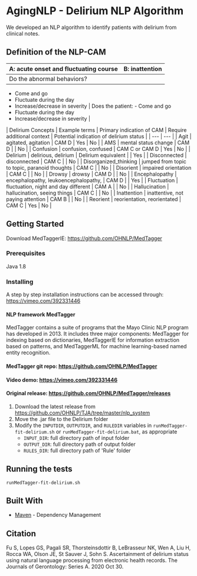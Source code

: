 # AgingNLP - Delirium NLP Algorithm

We developed an NLP algorithm to identify patients with delirium from clinical notes.

## Definition of the NLP-CAM

| A: acute onset and fluctuating course | B: inattention |
| --- | --- |
| Do the abnormal behaviors?
 - Come and go
 - Fluctuate during the day
 - Increase/decrease in severity | Does the patient:  - Come and go
 - Fluctuate during the day
 - Increase/decrease in severity |


| Delirium Concepts | Example terms | Primary indication of CAM | Require additional context | Potential indication of delirium status |
| --- | --- |
| Agit | agitated, agitation | CAM D | Yes | No |
| AMS  | mental status change | CAM D |  | No |
| Confusion  | confusion, confused | CAM C or CAM D | Yes | No |
| Delirium | delirious, delirium | Delirium equivalent |  | Yes |
| Disconnected  | disconnected | CAM C |  | No |
| Disorganized_thinking  | jumped from topic to topic, paranoid thoughts | CAM C |  | No |
| Disorient  | impaired orientation | CAM C |  | No |
| Drowsy | drowsy | CAM D |  | No |
| Encephalopathy  | encephalopathy, leukoencephalopathy,  | CAM D |  | Yes |
| Fluctuation | fluctuation, night and day different | CAM A |  | No |
| Hallucination  | hallucination, seeing things | CAM C  |  | No |
| Inattention  | inattentive, not paying attention | CAM B |  | No |
| Reorient  | reorientation, reorientated | CAM C | Yes | No |

## Getting Started

Download MedTaggerIE:
https://github.com/OHNLP/MedTagger


### Prerequisites

Java 1.8


### Installing
 
A step by step installation instructions can be accessed through:
https://vimeo.com/392331446

#### NLP framework MedTagger
MedTagger contains a suite of programs that the Mayo Clinic NLP program has developed in 2013.
It includes three major components: MedTagger for indexing based on dictionaries, MedTaggerIE for
information extraction based on patterns, and MedTaggerML for machine learning-based named entity recognition.
#### MedTagger git repo: https://github.com/OHNLP/MedTagger
#### Video demo: https://vimeo.com/392331446
#### Original release: https://github.com/OHNLP/MedTagger/releases

1. Download the latest release from https://github.com/OHNLP/TJA/tree/master/nlp_system 
2. Move the .jar file to the Delirium folder
3. Modify the `INPUTDIR`, `OUTPUTDIR`, and `RULEDIR` variables in `runMedTagger-fit-delirium.sh` or `runMedTagger-fit-delirium.bat`, as appropriate
    - `INPUT_DIR`: full directory path of input folder 
    - `OUTPUT_DIR`: full directory path of output folder
    - `RULES_DIR`: full directory path of 'Rule' folder


## Running the tests
```
runMedTagger-fit-delirium.sh
```

## Built With

* [Maven](https://maven.apache.org/) - Dependency Management


## Citation
Fu S, Lopes GS, Pagali SR, Thorsteinsdottir B, LeBrasseur NK, Wen A, Liu H, Rocca WA, Olson JE, St Sauver J, Sohn S. Ascertainment of delirium status using natural language processing from electronic health records. The Journals of Gerontology: Series A. 2020 Oct 30.


